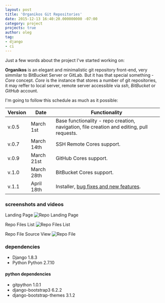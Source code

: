 ```yaml
---
layout: post
title: 'Organikos Git Repositories'
date: 2015-12-13 16:40:20.000000000 -07:00
category: project
projects: true
author: oleg
tag:
- django
- ci
---
```

Just a few words about the project I've started working on:

**Organikos** is an elegant and minimalistic git repository front-end, very simmilar to BitBucket Server or GitLab. But it has that special something - *Core* concept.
*Core* is the instance that stores a number of git repositories, it may reffer to local server, remote server accessible via *ssh*, *BitBucket* or *GitHub* account.

I'm going to follow this schedule as much as it possible:

| Version | Date | Functionality |
|-------|--------|---------|
| v.0.5 | March 1st | Base functionality - repo creation, navigation, file creation and editing, pull requests. |
| v.0.7 | March 14th | SSH Remote Cores support.|
| v.0.9 | March 21st | GitHub Cores support. |
| v.1.0 | March 28th | BitBucket Cores support. |
| v.1.1 | April 18th | Installer, [bug fixes and new features](https://github.com/lenchevsky/organikos/issues).|


### screenshots and videos
Landing Page
![Repo Landing Page](https://raw.githubusercontent.com/lenchevsky/organikos/master/pictures/screens/repo_list.png)


Repo Files List
![Repo Files List](https://raw.githubusercontent.com/lenchevsky/organikos/master/pictures/screens/repo_files.png)


Repo File Source View
![Repo File](https://raw.githubusercontent.com/lenchevsky/organikos/master/pictures/screens/repo_source.png)


### dependencies
* Django 1.8.3
* Python Python 2.7.10

#### python dependencies
* gitpython 1.0.1
* django-bootstrap3 6.2.2
* django-bootstrap-themes 3.1.2
